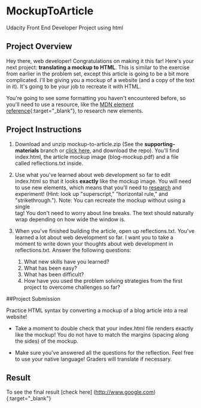 # MockupToArticle

Udacity Front End Developer Project using html


## Project Overview
Hey there, web developer! Congratulations on making it this far! Here's your next project: **translating a mockup to HTML**. This is similar to the exercise from earlier in the problem set, except this article is going to be a bit more complicated. I'll be giving you a mockup of a website (and a copy of the text in it). It's going to be your job to recreate it with HTML.

You're going to see some formatting you haven't encountered before, so you'll need to use a resource, like the [MDN element reference](https://developer.mozilla.org/en-US/docs/Web/HTML/Element){:target="_blank"}, to research new elements.


## Project Instructions

1. Download and unzip mockup-to-article.zip (See the **supporting-materials** branch or [click here](https://github.com/sinhaDroid/MockupToArticle/tree/supporting-materials), and download the repo). You'll find index.html, the article mockup image (blog-mockup.pdf) and a file called reflections.txt inside.

2. Use what you've learned about web development so far to edit index.html so that it looks **exactly** like the mockup image. You will need to use new elements, which means that you'll need to [research](https://developer.mozilla.org/en-US/docs/Web/HTML/Element) and experiment! (Hint: look up "superscript," "horizontal rule," and "strikethrough."). Note: You can recreate the mockup without using a single <br> tag! You don't need to worry about line breaks. The text should naturally wrap depending on how wide the window is.

3. When you've finished building the article, open up reflections.txt. You've learned a lot about web development so far. I want you to take a moment to write down your thoughts about web development in reflections.txt. 
   Answer the following questions:
   1. What new skills have you learned?
   2. What has been easy?
   3. What has been difficult?
   4. How have you used the problem solving strategies from the first project to overcome challenges so far?


##Project Submission

Practice HTML syntax by converting a mockup of a blog article into a real website!

* Take a moment to double check that your index.html file renders exactly like the mockup! You do not have to match the margins (spacing along the sides) of the mockup.

* Make sure you've answered all the questions for the reflection. Feel free to use your native language! Graders will translate if necessary.


## Result

To see the final result [check here] (http://www.google.com){:target="_blank"}